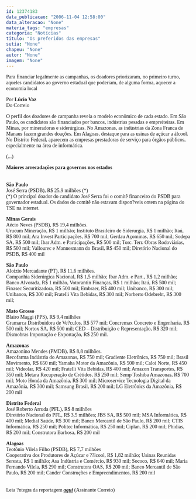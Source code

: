```yaml
---
id: 12374183
data_publicacao: "2006-11-04 12:58:00"
data_alteracao: "None"
materia_tags: "empresas"
categoria: "Notícias"
titulo: "Os preferidos das empresas"
sutia: "None"
chapeu: "None"
autor: "None"
imagem: "None"
---
```

<p><P><FONT face=Verdana>Para financiar legalmente as campanhas, os doadores priorizaram, no primeiro turno, aqueles candidatos ao governo estadual que poderiam, de alguma forma, aquecer a economia local</FONT></P></p>
<p><P><FONT face=Verdana>Por <STRONG>Lúcio Vaz <BR></STRONG>Do Correio </FONT></P></p>
<p><P><FONT face=Verdana>O perfil dos doadores de campanha revela o modelo econômico de cada estado. Em São Paulo, os candidatos são financiados por bancos, indústrias pesadas e empreiteiras. Em Minas, por mineradoras e siderúrgicas. No Amazonas, as indústrias da Zona Franca de Manaus fazem grandes doações. Em Alagoas, destaque para as usinas de açúcar a álcool. No Distrito Federal, aparecem as empresas prestadoras de serviço para órgãos públicos, especialmente na área de informática. </FONT></P></p>
<p><P><FONT face=Verdana>(...)</FONT></P></p>
<p><P><FONT face=Verdana><STRONG>Maiores arrecadações para governos nos estados</STRONG></FONT></P></p>
<p><P><BR><FONT face=Verdana><STRONG>São Paulo <BR></STRONG>José Serra (PSDB), R$ 25,9 milhões (*) <BR></FONT><FONT face=Verdana>(*) O principal doador do candidato José Serra foi o comitê financeiro do PSDB para governador estadual. Os dados do comitê não estavam dispon?veis ontem na página do TSE na internet.</FONT></P></p>
<p><P><FONT face=Verdana><STRONG>Minas Gerais <BR></STRONG>Aécio Neves (PSDB), R$ 19,4 milhões. <BR>Urucum Mineração, R$ 1 milhão; Instituto Brasileiro de Siderurgia, R$ 1 milhão; Itaú, R$ 800 mil; Ara Invest Participações, R$ 700 mil; Gerdau Açominas, R$ 650 mil; Sodepa SA, R$ 500 mil; Ibar Adm. e Participações, R$ 500 mil; Torc. Terr. Obras Rodoviárias, R$ 500 mil; Vallourec e Mannesmann do Brasil, R$ 450 mil; Diretório Nacional do PSDB, R$ 400 mil </FONT></P></p>
<p><P><FONT face=Verdana><STRONG>São Paulo</STRONG> <BR>Aloizio Mercadante (PT), R$ 11,6 milhões. <BR>Companhia Siderúrgica Nacional, R$ 1,5 milhão; Ibar Adm. e Part., R$ 1,2 milhão; Banco Alvorada, R$ 1 milhão, Votorantin Finanças, R$ 1 milhão; Itaú, R$ 500 mil; Finasec Securitizadora, R$ 500 mil; Embraer, R$ 400 mil; Unibanco, R$ 300 mil; Unibanco, R$ 300 mil; Fratelli Vita Bebidas, R$ 300 mil; Norberto Odebreht, R$ 300 mil; </FONT></P></p>
<p><P><FONT face=Verdana><STRONG>Mato Grosso</STRONG> <BR>Blairo Maggi (PPS), R$ 9,4 milhões <BR>Gramarca Distribuidora de Ve?culos, R$ 577 mil; Concremax Concreto e Engenharia, R$ 500 mil; Nortox SA, R$ 500 mil; CED – Distribuição e Representação, R$ 320 mil; Dismobras Importação e Exportação, R$ 250 mil. </FONT></P></p>
<p><P><FONT face=Verdana><STRONG>Amazonas <BR></STRONG>Amazonino Mendes (PMDB), R$ 8,8 milhões. <BR>Recofarma Indústria do Amazonas, R$ 750 mil; Gradiente Eletrônica, R$ 750 mil; Brasil Movimento, R$ 650 mil; Yamaha Motor da Amazônia, R$ 500 mil; Caloi Norte, R$ 450 mil; Videolar, R$ 420 mil; Fratelli Vita Bebidas, R$ 400 mil; Amazon Transportes, R$ 350 mil; Metara Recuperação de Crétidos, R$ 250 mil; Semp Toshiba Amazonas, R$ 700 mil; Moto Honda da Amazônia, R$ 300 mil; Microservice Tecnologia Digital da Amazônia, R$ 300 mil; Samsung Brasil, R$ 200 mil; LG Eletrônics da Amazônia, R$ 200 mil </FONT></P></p>
<p><P><FONT face=Verdana><STRONG>Distrito Federal <BR></STRONG>José Roberto Arruda (PFL), R$ 8 milhões <BR>Diretório Nacional do PFL, R$ 3,5 milhões; JBS SA, R$ 500 mil; MSA Informática, R$ 400 mil; Medial Saúde, R$ 300 mil; Banco Mercantil de São Paulo, R$ 200 mil; CTIS Informática, R$ 250 mil; Politec Informática, R$ 250 mil; Ciplan, R$ 200 mil; Phidias, R$ 200 mil; Construtora Barbosa, R$ 200 mil </FONT></P></p>
<p><P><FONT face=Verdana><STRONG>Alagoas <BR></STRONG>Teotônio Vilela Filho (PSDB), R$ 7,7 milhões <BR>Cooperativa dos Produtores de Açúcar e ??lcool, R$ 1,82 milhão; Usinas Reunidas Seresta, R$ 1 milhão; Asa Indústria e Comércio, R$ 930 mil; Sococo, R$ 640 mil; Maria Fernando Vilela, R$ 290 mil; Construtora OAS, R$ 200 mil; Banco Mercantil de São Paulo, R$ 200 mil; Cander Construções e Empreendimentos, R$ 200 mil </FONT></P></p>
<p><P><BR><FONT face=Verdana>Leia ?ntegra da reportagem <A href=\"https://dyn1.correioweb.com.br/cbonline/politica/pri_pol.htm\" target=_blank><STRONG><EM>aqui</EM></STRONG></A> (Assinante Correio)</FONT></P> </p>
